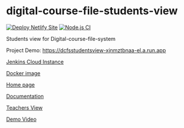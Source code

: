 # digital-course-file-students-view
[![Deploy Netlify Site](https://github.com/ganapathi12/digital-course-file-students-view/actions/workflows/main.yml/badge.svg)](https://github.com/ganapathi12/digital-course-file-students-view/actions/workflows/main.yml)   [![Node.js CI](https://github.com/ganapathi12/digital-course-file-students-view/actions/workflows/node.js.yml/badge.svg?branch=initial)](https://github.com/ganapathi12/digital-course-file-students-view/actions/workflows/node.js.yml)


<p>Students view for Digital-course-file-system</p>

Project Demo: https://dcfsstudentsview-xjnmztbnaa-el.a.run.app

<p><a href="http://35.232.11.230:8080/">Jenkins Cloud Instance</a><p/>
<p><a href="https://hub.docker.com/r/18016/studentsview">Docker image</a><p/>
<p><a href="https://dcfshome.netlify.app/">Home page</a><p/>
<p><a href="https://drive.google.com/file/d/1HSggen9YuuWeJWSbiHrW7IvxrTiLKifo/view?usp=sharing">Documentation</a><p/>
<p><a href="https://github.com/ganapathi12/digital-course-file">Teachers View</a><p/>
<p><a href="https://youtu.be/Qh_lu1C2_MM">Demo Video</a><p/>

